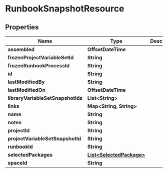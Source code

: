 

# RunbookSnapshotResource


## Properties

Name | Type | Description | Notes
------------ | ------------- | ------------- | -------------
**assembled** | **OffsetDateTime** |  |  [optional]
**frozenProjectVariableSetId** | **String** |  |  [optional]
**frozenRunbookProcessId** | **String** |  |  [optional]
**id** | **String** |  |  [optional]
**lastModifiedBy** | **String** |  |  [optional]
**lastModifiedOn** | **OffsetDateTime** |  |  [optional]
**libraryVariableSetSnapshotIds** | **List&lt;String&gt;** |  |  [optional]
**links** | **Map&lt;String, String&gt;** |  |  [optional]
**name** | **String** |  |  [optional]
**notes** | **String** |  |  [optional]
**projectId** | **String** |  |  [optional]
**projectVariableSetSnapshotId** | **String** |  |  [optional]
**runbookId** | **String** |  |  [optional]
**selectedPackages** | [**List&lt;SelectedPackage&gt;**](SelectedPackage.md) |  |  [optional]
**spaceId** | **String** |  |  [optional]



